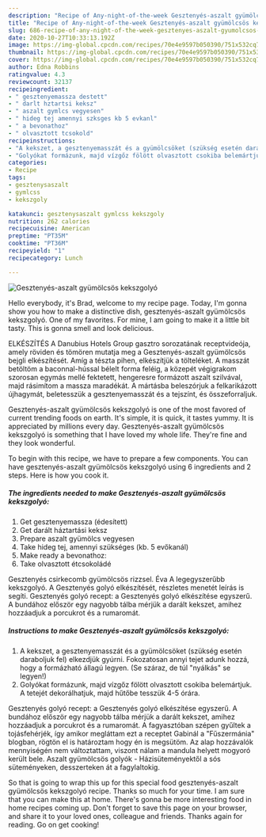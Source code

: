 ```yaml
---
description: "Recipe of Any-night-of-the-week Gesztenyés-aszalt gyümölcsös kekszgolyó"
title: "Recipe of Any-night-of-the-week Gesztenyés-aszalt gyümölcsös kekszgolyó"
slug: 686-recipe-of-any-night-of-the-week-gesztenyes-aszalt-gyumolcsos-kekszgolyo
date: 2020-10-27T10:33:13.192Z
image: https://img-global.cpcdn.com/recipes/70e4e9597b050390/751x532cq70/gesztenyes-aszalt-gyumolcsos-kekszgolyo-recept-foto.jpg
thumbnail: https://img-global.cpcdn.com/recipes/70e4e9597b050390/751x532cq70/gesztenyes-aszalt-gyumolcsos-kekszgolyo-recept-foto.jpg
cover: https://img-global.cpcdn.com/recipes/70e4e9597b050390/751x532cq70/gesztenyes-aszalt-gyumolcsos-kekszgolyo-recept-foto.jpg
author: Edna Robbins
ratingvalue: 4.3
reviewcount: 32137
recipeingredient:
- " gesztenyemassza destett"
- " darlt hztartsi keksz"
- " aszalt gymlcs vegyesen"
- " hideg tej amennyi szksges kb 5 evkanl"
- " a bevonathoz"
- " olvasztott tcsokold"
recipeinstructions:
- "A kekszet, a gesztenyemasszát és a gyümölcsöket (szükség esetén daraboljuk fel) elkezdjük gyúrni. Fokozatosan annyi tejet adunk hozzá, hogy a formázható állagú legyen. (Se száraz, de túl &#34;nyálkás&#34; se legyen!)"
- "Golyókat formázunk, majd vízgőz fölött olvasztott csokiba belemártjuk. A tetejét dekorálhatjuk, majd hűtőbe tesszük 4-5 órára."
categories:
- Recipe
tags:
- gesztenysaszalt
- gymlcss
- kekszgoly

katakunci: gesztenysaszalt gymlcss kekszgoly 
nutrition: 262 calories
recipecuisine: American
preptime: "PT35M"
cooktime: "PT36M"
recipeyield: "1"
recipecategory: Lunch

---
```



![Gesztenyés-aszalt gyümölcsös kekszgolyó](https://img-global.cpcdn.com/recipes/70e4e9597b050390/751x532cq70/gesztenyes-aszalt-gyumolcsos-kekszgolyo-recept-foto.jpg)

Hello everybody, it's Brad, welcome to my recipe page. Today, I'm gonna show you how to make a distinctive dish, gesztenyés-aszalt gyümölcsös kekszgolyó. One of my favorites. For mine, I am going to make it a little bit tasty. This is gonna smell and look delicious.

ELKÉSZÍTÉS A Danubius Hotels Group gasztro sorozatának receptvideója, amely röviden és tömören mutatja meg a Gesztenyés-aszalt gyümölcsös bejgli elkészítését. Amíg a tészta pihen, elkészítjük a tölteléket. A masszát betöltöm a baconnal-hússal bélelt forma feléig, a közepét végigrakom szorosan egymás mellé fektetett, hengeresre formázott aszalt szilvával, majd rásimítom a massza maradékát. A mártásba beleszórjuk a felkarikázott újhagymát, beletesszük a gesztenyemasszát és a tejszínt, és összeforraljuk.

Gesztenyés-aszalt gyümölcsös kekszgolyó is one of the most favored of current trending foods on earth. It's simple, it is quick, it tastes yummy. It is appreciated by millions every day. Gesztenyés-aszalt gyümölcsös kekszgolyó is something that I have loved my whole life. They're fine and they look wonderful.


To begin with this recipe, we have to prepare a few components. You can have gesztenyés-aszalt gyümölcsös kekszgolyó using 6 ingredients and 2 steps. Here is how you cook it.

<!--inarticleads1-->

##### The ingredients needed to make Gesztenyés-aszalt gyümölcsös kekszgolyó:

1. Get  gesztenyemassza (édesített)
1. Get  darált háztartási keksz
1. Prepare  aszalt gyümölcs vegyesen
1. Take  hideg tej, amennyi szükséges (kb. 5 evőkanál)
1. Make ready  a bevonathoz:
1. Take  olvasztott étcsokoládé


Gesztenyés csirkecomb gyümölcsös rizzsel. Éva A legegyszerűbb kekszgolyó. A Gesztenyés golyó elkészítését, részletes menetét leírás is segíti. Gesztenyés golyó recept: a Gesztenyés golyó elkészítése egyszerű. A bundához először egy nagyobb tálba mérjük a darált kekszet, amihez hozzáadjuk a porcukrot és a rumaromát. 

<!--inarticleads2-->

##### Instructions to make Gesztenyés-aszalt gyümölcsös kekszgolyó:

1. A kekszet, a gesztenyemasszát és a gyümölcsöket (szükség esetén daraboljuk fel) elkezdjük gyúrni. Fokozatosan annyi tejet adunk hozzá, hogy a formázható állagú legyen. (Se száraz, de túl &#34;nyálkás&#34; se legyen!)
1. Golyókat formázunk, majd vízgőz fölött olvasztott csokiba belemártjuk. A tetejét dekorálhatjuk, majd hűtőbe tesszük 4-5 órára.


Gesztenyés golyó recept: a Gesztenyés golyó elkészítése egyszerű. A bundához először egy nagyobb tálba mérjük a darált kekszet, amihez hozzáadjuk a porcukrot és a rumaromát. A fagyasztóban szépen gyűltek a tojásfehérjék, így amikor megláttam ezt a receptet Gabinál a &#34;Fűszermánia&#34; blogban, rögtön el is határoztam hogy én is megsütöm. Az alap hozzávalók mennyiségén nem változtattam, viszont nálam a mandula helyett mogyoró került bele. Aszalt gyümölcsös golyók - Házisüteményektől a sós süteményeken, desszerteken át a fagylaltokig. 

So that is going to wrap this up for this special food gesztenyés-aszalt gyümölcsös kekszgolyó recipe. Thanks so much for your time. I am sure that you can make this at home. There's gonna be more interesting food in home recipes coming up. Don't forget to save this page on your browser, and share it to your loved ones, colleague and friends. Thanks again for reading. Go on get cooking!
